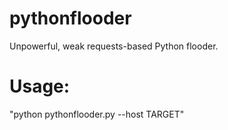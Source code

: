 # pythonflooder
Unpowerful, weak requests-based Python flooder.

# Usage:
"python pythonflooder.py --host TARGET"
